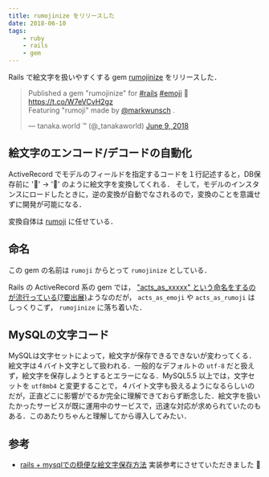 ```yaml
---
title: rumojinize をリリースした
date: 2018-06-10
tags:
    - ruby
    - rails
    - gem
---
```


Rails で絵文字を扱いやすくする gem [rumojinize](https://github.com/tanakaworld/rumojinize) をリリースした．

<blockquote class="twitter-tweet" data-lang="en"><p lang="en" dir="ltr">Published a gem &quot;rumojinize&quot; for <a href="https://twitter.com/hashtag/rails?src=hash&amp;ref_src=twsrc%5Etfw">#rails</a> <a href="https://twitter.com/hashtag/emoji?src=hash&amp;ref_src=twsrc%5Etfw">#emoji</a> 🎉 <a href="https://t.co/W7eVCvH2gz">https://t.co/W7eVCvH2gz</a><br>Featuring &quot;rumoji&quot; made by <a href="https://twitter.com/markwunsch?ref_src=twsrc%5Etfw">@markwunsch</a> .</p>&mdash; tanaka.world ™ (@_tanakaworld) <a href="https://twitter.com/_tanakaworld/status/1005516008084291584?ref_src=twsrc%5Etfw">June 9, 2018</a></blockquote>
<script async src="https://platform.twitter.com/widgets.js" charset="utf-8"></script>

## 絵文字のエンコード/デコードの自動化

ActiveRecord でモデルのフィールドを指定するコードを１行記述すると，DB保存前に '🐶' → ':dog:' のように絵文字を変換してくれる．
そして，モデルのインスタンスにロードしたときに，逆の変換が自動でなされるので，変換のことを意識せずに開発が可能になる．

変換自体は [rumoji](https://github.com/mwunsch/rumoji) に任せている．

## 命名

この gem の名前は `rumoji` からとって `rumojinize` としている．

Rails の ActiveRecord 系の gem では， ["acts_as_xxxxx" という命名をするのが流行っている(?要出展)](https://rubygems.org/search?utf8=%E2%9C%93&query=acts_as)ようなのだが， `acts_as_emoji` や `acts_as_rumoji` はしっくりこず， `rumojinize` に落ち着いた．

## MySQLの文字コード

MySQLは文字セットによって，絵文字が保存できるできないが変わってくる．絵文字は４バイト文字として扱われる．一般的なデフォルトの `utf-8` だと扱えず，絵文字を保存しようとするとエラーになる．MySQL5.5 以上では，文字セットを `utf8mb4` と変更することで，４バイト文字も扱えるようになるらしいのだが，正直どこに影響がでるか完全に理解できておらず断念した．絵文字を扱いたかったサービスが既に運用中のサービスで，迅速な対応が求められていたのもある．このあたりちゃんと理解してから導入してみたい．

## 参考

- [rails + mysqlでの穏便な絵文字保存方法](http://docs.komagata.org/5262) 実装参考にさせていただきました 🙏 
